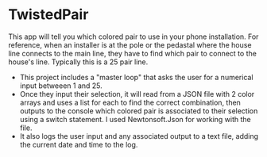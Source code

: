 # TwistedPair
This app will tell you which colored pair to use in your phone installation. For reference, when an installer is at the pole or the pedastal where the house line connects to the main line, they have to find which pair to connect to the house's line. Typically this is a 25 pair line. 
- This project includes a "master loop" that asks the user for a numerical input betweeen 1 and 25. 
- Once they input their selection, it will read from a JSON file with 2 color arrays and uses a list for each to find the correct combination, then outputs to the console which colored pair is associated to their selection using a switch statement. I used Newtonsoft.Json for working with the file.
- It also logs the user input and any associated output to a text file, adding the current date and time to the log. 
